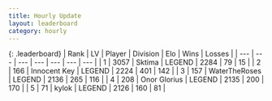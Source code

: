 ```yaml
---
title: Hourly Update
layout: leaderboard
category: hourly
---
```


{: .leaderboard}
| Rank | LV | Player | Division | Elo | Wins | Losses |
| --- | --- | --- | --- | --- | --- | --- |
| <span data-change="0">1</span> | 3057 | <span title="ID: 353063">Sktima</span> | LEGEND | <span data-change="0">2284</span> | <span data-change="0">79</span> | <span data-change="0">15</span> |
| <span data-change="0">2</span> | 166 | <span title="ID: 773025">Innocent Key</span> | LEGEND | <span data-change="21">2224</span> | <span data-change="5">401</span> | <span data-change="0">142</span> |
| <span data-change="0">3</span> | 157 | <span title="ID: 773086">WaterTheRoses</span> | LEGEND | <span data-change="0">2136</span> | <span data-change="0">265</span> | <span data-change="0">116</span> |
| <span data-change="5">4</span> | 208 | <span title="ID: 752665">Onor Glorius</span> | LEGEND | <span data-change="14">2135</span> | <span data-change="4">200</span> | <span data-change="1">170</span> |
| <span data-change="1">5</span> | 71 | <span title="ID: 773424">kylok</span> | LEGEND | <span data-change="4">2126</span> | <span data-change="1">160</span> | <span data-change="0">81</span> |